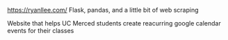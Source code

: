 https://ryanllee.com/
Flask, pandas, and a little bit of web scraping

Website that helps UC Merced students create reacurring google calendar events for their classes
